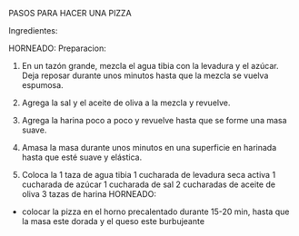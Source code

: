PASOS PARA HACER UNA PIZZA

Ingredientes:




HORNEADO:
Preparacion: 

1.  En un tazón grande, mezcla el agua tibia con la levadura y el azúcar. Deja reposar durante unos minutos hasta que la mezcla se vuelva espumosa.

2. Agrega la sal y el aceite de oliva a la mezcla y revuelve.

3. Agrega la harina poco a poco y revuelve hasta que se forme una masa suave.

4. Amasa la masa durante unos minutos en una superficie en harinada hasta que esté suave y elástica.

5. Coloca la 
1 taza de agua tibia
1 cucharada de levadura seca activa
1 cucharada de azúcar
1 cucharada de sal
2 cucharadas de aceite de oliva
3 tazas de harina
HORNEADO: 
- colocar la pizza en el horno precalentado durante 15-20 min, hasta que la masa este dorada y el queso este burbujeante
